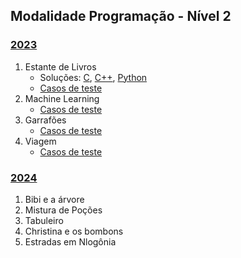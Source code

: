 ## Modalidade Programação - Nível 2

### [2023](provas/ProvaOBI2023_cfp1.pdf)

1. Estante de Livros
    - Soluções: [C](solutions/CF_N2_2023_F1_Estante_de_Livros.c), [C++](solutions/CF_N2_2023_F1_Estante_de_Livros.cpp), [Python](solutions/CF_N2_2023_F1_Estante_de_Livros.py)
    - [Casos de teste](test_set/2023cfpj_estante.zip)
2. Machine Learning
    - [Casos de teste](test_set/2023cfp1_machine-learning.zip)
3. Garrafões
    - [Casos de teste](test_set/2023cfp1_garrafoes.zip)
4. Viagem
    - [Casos de teste](test_set/2023cfp2_viagem.zip)


### [2024](provas/ProvaOBI2024_cfp2.pdf)

1. Bibi e a árvore
2. Mistura de Poções
3. Tabuleiro
4. Christina e os bombons
5. Estradas em Nlogônia
